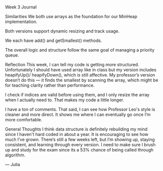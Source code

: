 Week 3 Journal

Similarities
We both use arrays as the foundation for our MinHeap implementation.

Both versions support dynamic resizing and track usage.

We each have add() and getSmallest() methods.

The overall logic and structure follow the same goal of managing a priority queue.

Reflection
This week, I can tell my code is getting more structured. Unfortunately I should have used array like in class but my version includes heapifyUp()/ heapifyDown(), which is still affective. My professor’s version doesn’t do this — it finds the smallest by scanning the array, which might be for teaching clarity rather than performance.

I check if indices are valid before using them, and I only resize the array when I actually need to. That makes my code a little longer.

I have a ton of comments. That said, I can see how Professor Leo's style is cleaner and more direct. It shows me where I can eventually go once I’m more comfortable.

General Thoughts
I think data structure is definitely rebuilding my mind since I haven't hard coded in about a year.  It is encouraging to see how much I’ve grown. There’s still a few weeks left, but I’m showing up, staying consistent, and learning through every version. I need to make sure I brush up and study for the exam since its a 53% chance of being called through algorithm.

— Julia